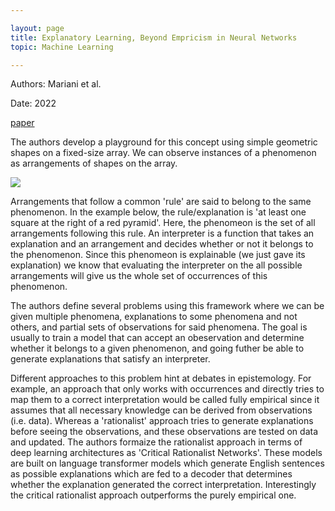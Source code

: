 ```yaml
---

layout: page
title: Explanatory Learning, Beyond Empricism in Neural Networks 
topic: Machine Learning 

---
```


Authors: Mariani et al.

Date: 2022 

[paper](https://arxiv.org/pdf/2201.10222.pdf)

The authors develop a playground for this concept using simple geometric shapes on a fixed-size array. We can observe instances of a phenomenon as arrangements of shapes on the array. 

![]({{site.url}}/assets/el.png)

Arrangements that follow a common 'rule' are said to belong to the same phenomenon. In the example below, the rule/explanation is 'at least one square at the right of a red pyramid'. Here, the phenomeon is the set of all arrangements following this rule. An interpreter is a function that takes an explanation and an arrangement and decides whether or not it belongs to the phenomenon. Since this phenomeon is explainable (we just gave its explanation) we know that evaluating the interpreter on the all possible arrangements will give us the whole set of occurrences of this phenomenon.

The authors define several problems using this framework where we can be given multiple phenomena, explanations to some phenomena and not others, and partial sets of observations for said phenomena. The goal is usually to train a model that can accept an obeservation and determine whether it belongs to a given phenomenon, and going futher be able to generate explanations that satisfy an interpreter. 

Different approaches to this problem hint at debates in epistemology. For example, an approach that only works with occurrences and directly tries to map them to a correct interpretation would be called fully empirical since it assumes that all necessary knowledge can be derived from observations (i.e. data). Whereas a 'rationalist' approach tries to generate explanations before seeing the observations, and these observations are tested on data and updated. The authors formaize the rationalist approach in terms of deep learning architectures as 'Critical Rationalist Networks'. These models are built on language transformer models which generate English sentences as possible explanations which are fed to a decoder that determines whether the explanation generated the correct interpretation. Interestingly the critical rationalist approach outperforms the purely empirical one.
